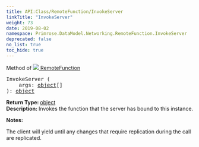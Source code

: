 ```yaml
---
title: API:Class/RemoteFunction/InvokeServer
linkTitle: "InvokeServer"
weight: 73
date: 2019-08-02
namespace: Primrose.DataModel.Networking.RemoteFunction.InvokeServer
deprecated: false
no_list: true
toc_hide: true
---
```

Method of <a href="/docs/api-reference/Class/RemoteFunction"><img src="/icons/silk/remote_method.png"/>&nbsp;RemoteFunction</a>
<pre class="method-declaration">
InvokeServer (
    args: <span><a class="type" href="/docs/api-reference/System/object">object</a>[]</span>
): <a class="type" href="/docs/api-reference/System/object">object</a></pre>
<b>Return Type: </b>
<a class="type" href="/docs/api-reference/System/object">object</a>
<br/>
<b>Description: </b>
Invokes the function that the server has bound to this instance.

<b>Notes: </b>
<p class="remarks">
The client will yield until any changes that require replication during the call are replicated.
</p>